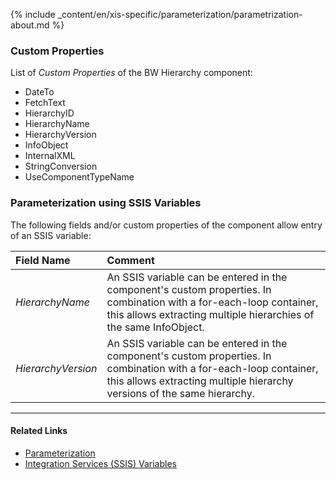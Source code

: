 
{% include _content/en/xis-specific/parameterization/parametrization-about.md  %}

### Custom Properties

List of *Custom Properties* of the BW Hierarchy component:
- DateTo
- FetchText
- HierarchyID
- HierarchyName
- HierarchyVersion
- InfoObject
- InternalXML
- StringConversion
- UseComponentTypeName

### Parameterization using SSIS Variables
The following fields and/or custom properties of the component allow entry of an SSIS variable:

|Field Name|Comment|
|:----|:----|
| *HierarchyName* | An SSIS variable can be entered in the component's custom properties. In combination with a for-each-loop container, this allows extracting multiple hierarchies of the same InfoObject. |
| *HierarchyVersion* | An SSIS variable can be entered in the component's custom properties. In combination with a for-each-loop container, this allows extracting multiple hierarchy versions of the same hierarchy. |


****
#### Related Links
- [Parameterization](../parameterization) 
- [Integration Services (SSIS) Variables](https://docs.microsoft.com/en-us/sql/integration-services/integration-services-ssis-variables?view=sql-server-ver15)
